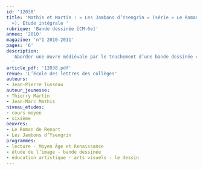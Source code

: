 ```yaml
---
id: '12038'
title: 'Mathis et Martin : « Les Jambons d’Ysengrin » (série « Le Roman de Renart
  »). Étude intégrale '
rubrique: 'Bande dessinée [CM-6e]'
annee: '2010'
magazine: 'n°1 2010-2011'
pages: '6'
description: 
  'Aborder une œuvre médiévale par le truchement d’une bande dessinée contemporaine peut constituer une première approche intéressante, encore convient-il de rappeler quelques données fondamentales sur l’original...
  '
article_pdf: '12038.pdf'
revue: 'L’école des lettres des collèges'
auteurs:
- Jean-Pierre Tusseau
auteur_jeunesse:
- Thierry Martin
- Jean-Marc Mathis
niveau_etudes:
- cours moyen
- sixième
oeuvres:
- Le Roman de Renart
- Les Jambons d’Ysengrin
programmes:
- lecture - Moyen Âge et Renaissance
- étude de l’image - bande dessinée
- éducation artistique - arts visuels - le dessin
---
```

